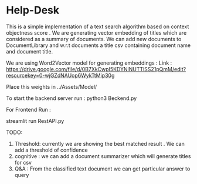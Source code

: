 # Help-Desk

This is a simple implementation of a text search algorithm based on context objectness score .
We are generating vector embedding of titles which are considered as a summary of documents.
We can add new  documents to DocumentLibrary and w.r.t documents a title csv containing document 
name and document title.

We are using Word2Vector model for generating embeddings :
Link : https://drive.google.com/file/d/0B7XkCwpI5KDYNlNUTTlSS21pQmM/edit?resourcekey=0-wjGZdNAUop6WykTtMip30g

Place this weights in ../Assets/Model/ 


To start the backend server run :
python3 Beckend.py

For Frontend Run :

streamlit run RestAPI.py


TODO:

1) Threshold: currently we are showing the best matched result . We can add a threshold of confidence 
2) cognitive : we can add a document summarizer which will generate titles for csv
3) Q&A : From the classified text document we can get particular answer to query 

